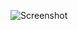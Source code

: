 ![Screenshot](https://raw.githubusercontent.com/Cryakl/Ultimate-RAT-Collection/refs/heads/main/Apocalypse/Apocalypse%20v1.4%20Bug%20Fixed%202/Screenshot.png)
